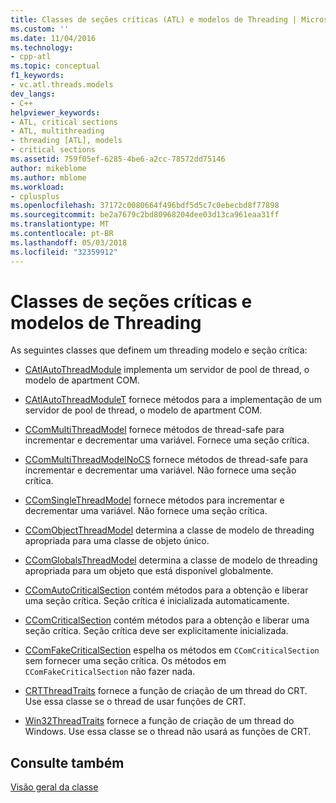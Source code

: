 ```yaml
---
title: Classes de seções críticas (ATL) e modelos de Threading | Microsoft Docs
ms.custom: ''
ms.date: 11/04/2016
ms.technology:
- cpp-atl
ms.topic: conceptual
f1_keywords:
- vc.atl.threads.models
dev_langs:
- C++
helpviewer_keywords:
- ATL, critical sections
- ATL, multithreading
- threading [ATL], models
- critical sections
ms.assetid: 759f05ef-6285-4be6-a2cc-78572dd75146
author: mikeblome
ms.author: mblome
ms.workload:
- cplusplus
ms.openlocfilehash: 37172c0080664f496bdf5d5c7c0ebecbd8f77898
ms.sourcegitcommit: be2a7679c2bd80968204dee03d13ca961eaa31ff
ms.translationtype: MT
ms.contentlocale: pt-BR
ms.lasthandoff: 05/03/2018
ms.locfileid: "32359912"
---
```

# <a name="threading-models-and-critical-sections-classes"></a>Classes de seções críticas e modelos de Threading
As seguintes classes que definem um threading modelo e seção crítica:  
  
-   [CAtlAutoThreadModule](../atl/reference/catlautothreadmodule-class.md) implementa um servidor de pool de thread, o modelo de apartment COM.  
  
-   [CAtlAutoThreadModuleT](../atl/reference/catlautothreadmodulet-class.md) fornece métodos para a implementação de um servidor de pool de thread, o modelo de apartment COM.  
  
-   [CComMultiThreadModel](../atl/reference/ccommultithreadmodel-class.md) fornece métodos de thread-safe para incrementar e decrementar uma variável. Fornece uma seção crítica.  
  
-   [CComMultiThreadModelNoCS](../atl/reference/ccommultithreadmodelnocs-class.md) fornece métodos de thread-safe para incrementar e decrementar uma variável. Não fornece uma seção crítica.  
  
-   [CComSingleThreadModel](../atl/reference/ccomsinglethreadmodel-class.md) fornece métodos para incrementar e decrementar uma variável. Não fornece uma seção crítica.  
  
-   [CComObjectThreadModel](../atl/reference/atl-typedefs.md#ccomobjectthreadmodel) determina a classe de modelo de threading apropriada para uma classe de objeto único.  
  
-   [CComGlobalsThreadModel](../atl/reference/atl-typedefs.md#ccomglobalsthreadmodel) determina a classe de modelo de threading apropriada para um objeto que está disponível globalmente.  
  
-   [CComAutoCriticalSection](../atl/reference/ccomautocriticalsection-class.md) contém métodos para a obtenção e liberar uma seção crítica. Seção crítica é inicializada automaticamente.  
  
-   [CComCriticalSection](../atl/reference/ccomcriticalsection-class.md) contém métodos para a obtenção e liberar uma seção crítica. Seção crítica deve ser explicitamente inicializada.  
  
-   [CComFakeCriticalSection](../atl/reference/ccomfakecriticalsection-class.md) espelha os métodos em `CComCriticalSection` sem fornecer uma seção crítica. Os métodos em `CComFakeCriticalSection` não fazer nada.  
  
-   [CRTThreadTraits](../atl/reference/crtthreadtraits-class.md) fornece a função de criação de um thread do CRT. Use essa classe se o thread de usar funções de CRT.  
  
-   [Win32ThreadTraits](../atl/reference/win32threadtraits-class.md) fornece a função de criação de um thread do Windows. Use essa classe se o thread não usará as funções de CRT.  
  
## <a name="see-also"></a>Consulte também  
 [Visão geral da classe](../atl/atl-class-overview.md)

